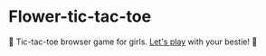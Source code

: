 # Flower-tic-tac-toe
💜 Tic-tac-toe browser game for girls. [Let's play](https://elisabethfox.github.io/Flower-tic-tac-toe/ 'Press to play the game') with your bestie! 💜

